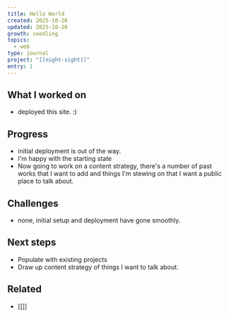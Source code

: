 ```yaml
---
title: Hello World
created: 2025-10-26
updated: 2025-10-26
growth: seedling
topics:
  - web
type: journal
project: "[[night-sight]]"
entry: 1
---
```


## What I worked on

- deployed this site. :)

## Progress

- initial deployment is out of the way.
- I'm happy with the starting state
- Now going to work on a content strategy, there's a number of past works that I want to add and things I'm stewing on that I want a public place to talk about.

## Challenges

- none, initial setup and deployment have gone smoothly.

## Next steps

- Populate with existing projects
- Draw up content strategy of things I want to talk about.

## Related

- [[]]
